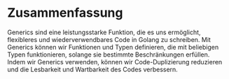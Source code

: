 # Zusammenfassung

Generics sind eine leistungsstarke Funktion, die es uns ermöglicht, flexibleres und wiederverwendbares Code in Golang zu schreiben. Mit Generics können wir Funktionen und Typen definieren, die mit beliebigen Typen funktionieren, solange sie bestimmte Beschränkungen erfüllen. Indem wir Generics verwenden, können wir Code-Duplizierung reduzieren und die Lesbarkeit und Wartbarkeit des Codes verbessern.
